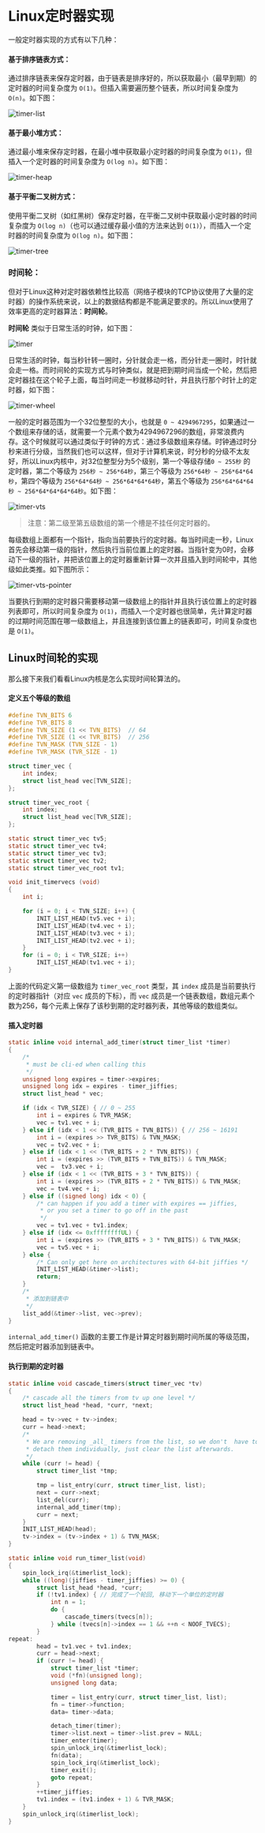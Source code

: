 # Linux定时器实现

一般定时器实现的方式有以下几种：

#### 基于排序链表方式：
通过排序链表来保存定时器，由于链表是排序好的，所以获取最小（最早到期）的定时器的时间复杂度为 `O(1)`。但插入需要遍历整个链表，所以时间复杂度为 `O(n)`。如下图：

![timer-list](https://raw.githubusercontent.com/liexusong/linux-source-code-analyze/master/images/timer-list.jpg)

#### 基于最小堆方式：
通过最小堆来保存定时器，在最小堆中获取最小定时器的时间复杂度为 `O(1)`，但插入一个定时器的时间复杂度为 `O(log n)`。如下图：

![timer-heap](https://raw.githubusercontent.com/liexusong/linux-source-code-analyze/master/images/timer-heap.jpg)

#### 基于平衡二叉树方式：
使用平衡二叉树（如红黑树）保存定时器，在平衡二叉树中获取最小定时器的时间复杂度为 `O(log n)`（也可以通过缓存最小值的方法来达到 `O(1)`），而插入一个定时器的时间复杂度为 `O(log n)`。如下图：

![timer-tree](https://raw.githubusercontent.com/liexusong/linux-source-code-analyze/master/images/timer-tree.jpg)

### 时间轮：
但对于Linux这种对定时器依赖性比较高（网络子模块的TCP协议使用了大量的定时器）的操作系统来说，以上的数据结构都是不能满足要求的。所以Linux使用了效率更高的定时器算法：__时间轮__。

__时间轮__ 类似于日常生活的时钟，如下图：

![timer](https://raw.githubusercontent.com/liexusong/linux-source-code-analyze/master/images/timer.jpg)

日常生活的时钟，每当秒针转一圈时，分针就会走一格，而分针走一圈时，时针就会走一格。而时间轮的实现方式与时钟类似，就是把到期时间当成一个轮，然后把定时器挂在这个轮子上面，每当时间走一秒就移动时针，并且执行那个时针上的定时器，如下图：

![timer-wheel](https://raw.githubusercontent.com/liexusong/linux-source-code-analyze/master/images/timer-Wheel.jpg)

一般的定时器范围为一个32位整型的大小，也就是 `0 ~ 4294967295`，如果通过一个数组来存储的话，就需要一个元素个数为4294967296的数组，非常浪费内存。这个时候就可以通过类似于时钟的方式：通过多级数组来存储。时钟通过时分秒来进行分级，当然我们也可以这样，但对于计算机来说，时分秒的分级不太友好，所以Linux内核中，对32位整型分为5个级别，第一个等级存储`0 ~ 255秒` 的定时器，第二个等级为 `256秒 ~ 256*64秒`，第三个等级为 `256*64秒 ~ 256*64*64秒`，第四个等级为 `256*64*64秒 ~ 256*64*64*64秒`，第五个等级为 `256*64*64*64秒 ~ 256*64*64*64*64秒`。如下图：

![timer-vts](https://raw.githubusercontent.com/liexusong/linux-source-code-analyze/master/images/timer-vts.jpg)

> 注意：第二级至第五级数组的第一个槽是不挂任何定时器的。

每级数组上面都有一个指针，指向当前要执行的定时器。每当时间走一秒，Linux首先会移动第一级的指针，然后执行当前位置上的定时器。当指针变为0时，会移动下一级的指针，并把该位置上的定时器重新计算一次并且插入到时间轮中，其他级如此类推。如下图所示：

![timer-vts-pointer](https://raw.githubusercontent.com/liexusong/linux-source-code-analyze/master/images/timer-vts-pointer.jpg)

当要执行到期的定时器只需要移动第一级数组上的指针并且执行该位置上的定时器列表即可，所以时间复杂度为 `O(1)`，而插入一个定时器也很简单，先计算定时器的过期时间范围在哪一级数组上，并且连接到该位置上的链表即可，时间复杂度也是 `O(1)`。

## Linux时间轮的实现
那么接下来我们看看Linux内核是怎么实现时间轮算法的。

#### 定义五个等级的数组
```c
#define TVN_BITS 6
#define TVR_BITS 8
#define TVN_SIZE (1 << TVN_BITS)  // 64
#define TVR_SIZE (1 << TVR_BITS)  // 256
#define TVN_MASK (TVN_SIZE - 1)
#define TVR_MASK (TVR_SIZE - 1)

struct timer_vec {
    int index;
    struct list_head vec[TVN_SIZE];
};

struct timer_vec_root {
    int index;
    struct list_head vec[TVR_SIZE];
};

static struct timer_vec tv5;
static struct timer_vec tv4;
static struct timer_vec tv3;
static struct timer_vec tv2;
static struct timer_vec_root tv1;

void init_timervecs (void)
{
    int i;

    for (i = 0; i < TVN_SIZE; i++) {
        INIT_LIST_HEAD(tv5.vec + i);
        INIT_LIST_HEAD(tv4.vec + i);
        INIT_LIST_HEAD(tv3.vec + i);
        INIT_LIST_HEAD(tv2.vec + i);
    }
    for (i = 0; i < TVR_SIZE; i++)
        INIT_LIST_HEAD(tv1.vec + i);
}
```
上面的代码定义第一级数组为 `timer_vec_root` 类型，其 `index` 成员是当前要执行的定时器指针（对应 `vec` 成员的下标），而 `vec` 成员是一个链表数组，数组元素个数为256，每个元素上保存了该秒到期的定时器列表，其他等级的数组类似。

#### 插入定时器
```c
static inline void internal_add_timer(struct timer_list *timer)
{
    /*
     * must be cli-ed when calling this
     */
    unsigned long expires = timer->expires;
    unsigned long idx = expires - timer_jiffies;
    struct list_head * vec;

    if (idx < TVR_SIZE) { // 0 ~ 255
        int i = expires & TVR_MASK;
        vec = tv1.vec + i;
    } else if (idx < 1 << (TVR_BITS + TVN_BITS)) { // 256 ~ 16191
        int i = (expires >> TVR_BITS) & TVN_MASK;
        vec = tv2.vec + i;
    } else if (idx < 1 << (TVR_BITS + 2 * TVN_BITS)) {
        int i = (expires >> (TVR_BITS + TVN_BITS)) & TVN_MASK;
        vec =  tv3.vec + i;
    } else if (idx < 1 << (TVR_BITS + 3 * TVN_BITS)) {
        int i = (expires >> (TVR_BITS + 2 * TVN_BITS)) & TVN_MASK;
        vec = tv4.vec + i;
    } else if ((signed long) idx < 0) {
        /* can happen if you add a timer with expires == jiffies,
         * or you set a timer to go off in the past
         */
        vec = tv1.vec + tv1.index;
    } else if (idx <= 0xffffffffUL) {
        int i = (expires >> (TVR_BITS + 3 * TVN_BITS)) & TVN_MASK;
        vec = tv5.vec + i;
    } else {
        /* Can only get here on architectures with 64-bit jiffies */
        INIT_LIST_HEAD(&timer->list);
        return;
    }
    /*
     * 添加到链表中
     */
    list_add(&timer->list, vec->prev);
}
```
`internal_add_timer()` 函数的主要工作是计算定时器到期时间所属的等级范围，然后把定时器添加到链表中。

#### 执行到期的定时器
```c
static inline void cascade_timers(struct timer_vec *tv)
{
    /* cascade all the timers from tv up one level */
    struct list_head *head, *curr, *next;

    head = tv->vec + tv->index;
    curr = head->next;
    /*
     * We are removing _all_ timers from the list, so we don't  have to
     * detach them individually, just clear the list afterwards.
     */
    while (curr != head) {
        struct timer_list *tmp;

        tmp = list_entry(curr, struct timer_list, list);
        next = curr->next;
        list_del(curr);
        internal_add_timer(tmp);
        curr = next;
    }
    INIT_LIST_HEAD(head);
    tv->index = (tv->index + 1) & TVN_MASK;
}

static inline void run_timer_list(void)
{
    spin_lock_irq(&timerlist_lock);
    while ((long)(jiffies - timer_jiffies) >= 0) {
        struct list_head *head, *curr;
        if (!tv1.index) { // 完成了一个轮回, 移动下一个单位的定时器
            int n = 1;
            do {
                cascade_timers(tvecs[n]);
            } while (tvecs[n]->index == 1 && ++n < NOOF_TVECS);
        }
repeat:
        head = tv1.vec + tv1.index;
        curr = head->next;
        if (curr != head) {
            struct timer_list *timer;
            void (*fn)(unsigned long);
            unsigned long data;

            timer = list_entry(curr, struct timer_list, list);
            fn = timer->function;
            data= timer->data;

            detach_timer(timer);
            timer->list.next = timer->list.prev = NULL;
            timer_enter(timer);
            spin_unlock_irq(&timerlist_lock);
            fn(data);
            spin_lock_irq(&timerlist_lock);
            timer_exit();
            goto repeat;
        }
        ++timer_jiffies;
        tv1.index = (tv1.index + 1) & TVR_MASK;
    }
    spin_unlock_irq(&timerlist_lock);
}
```
